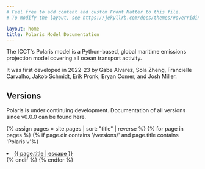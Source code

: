 ```yaml
---
# Feel free to add content and custom Front Matter to this file.
# To modify the layout, see https://jekyllrb.com/docs/themes/#overriding-theme-defaults

layout: home
title: Polaris Model Documentation
---
```


The ICCT's Polaris model is a Python-based, global maritime emissions projection model covering all ocean transport activity.

It was first developed in 2022-23 by Gabe Alvarez, Sola Zheng, Francielle Carvalho, Jakob Schmidt, Erik Pronk, Bryan Comer, and Josh Miller.


## Versions

Polaris is under continuing development. Documentation of all versions since v0.0.0 can be found here.

{% assign pages = site.pages | sort: "title" | reverse %}
{% for page in pages %}
{% if page.dir contains '/versions/' and page.title contains 'Polaris v'%}
<li><a class="page-link" href="{{ page.url | relative_url }}">{{ page.title | escape }}</a></li>
{% endif %}
{% endfor %}

